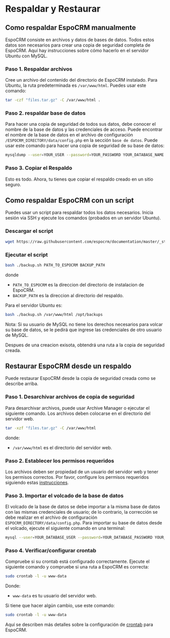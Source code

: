 # Respaldar y Restaurar

## Como respaldar EspoCRM manualmente

EspoCRM consiste en archivos y datos de bases de datos. Todos estos datos son necesarios para crear una copia de seguridad completa de EspoCRM. Aquí hay instrucciones sobre cómo hacerlo en el servidor Ubuntu con MySQL.

### Paso 1. Respaldar archivos

Cree un archivo del contenido del directorio de EspoCRM instalado. Para Ubuntu, la ruta predeterminada es `/var/www/html`. Puedes usar este comando:
```bash
tar -czf "files.tar.gz" -C /var/www/html .
```

### Paso 2. respaldar base de datos

Para hacer una copia de seguridad de todos sus datos, debe conocer el nombre de la base de datos y las credenciales de acceso. Puede encontrar el nombre de la base de datos en el archivo de configuración `/ESPOCRM_DIRECTORY/data/config.php` en la sección `base de datos`. Puede usar este comando para hacer una copia de seguridad de su base de datos:

```bash
mysqldump --user=YOUR_USER --password=YOUR_PASSWORD YOUR_DATABASE_NAME > "db.sql"
```

### Paso 3. Copiar el Respaldo

Esto es todo. Ahora, tu tienes que copiar el respaldo creado en un sitio seguro.


## Como respaldar EspoCRM con un script

Puedes usar un script para respaldar todos los datos necesarios. Inicia sesión via SSH y ejecute los comandos (probados en un servidor Ubuntu).

### Descargar el script

```bash
wget https://raw.githubusercontent.com/espocrm/documentation/master/_static/scripts/backup.sh
```

### Ejecutar el script

```bash
bash ./backup.sh PATH_TO_ESPOCRM BACKUP_PATH
```
donde
 * `PATH_TO_ESPOCRM` es la direccion del directorio de instalacion de EspoCRM.
 * `BACKUP_PATH` es la direccion al directorio del respaldo.

Para el servidor Ubuntu es:

```bash
bash ./backup.sh /var/www/html /opt/backups
```

Nota: Si su usuario de MySQL no tiene los derechos necesarios para volcar su base de datos, se le pedirá que ingrese las credenciales de otro usuario de MySQL.

Despues de una creacion exisota, obtendrá una ruta a la copia de seguridad creada.

## Restaurar EspoCRM desde un respaldo

Puede restaurar EspoCRM desde la copia de seguridad creada como se describe arriba.

### Paso 1. Desarchivar archivos de copia de seguridad

Para desarchivar archivos, puede usar Archive Manager o ejecutar el siguiente comando. Los archivos deben colocarse en el directorio del servidor web.

```bash
tar -xzf "files.tar.gz" -C /var/www/html
```
donde:
 * `/var/www/html` es el directorio del servidor web.

### Paso 2. Establecer los permisos requeridos

Los archivos deben ser propiedad de un usuario del servidor web y tener los permisos correctos. Por favor, configure los permisos requeridos siguiendo estas [instrucciones](server-configuration.md/#permisos-requeridos-para-sistemas-basados-en-unix).

### Paso 3. Importar el volcado de la base de datos

El volcado de la base de datos se debe importar a la misma base de datos con las mismas credenciales de usuario; de lo contrario, la corrección se debe realizar en el archivo de configuración `ESPOCRM_DIRECTORY/data/config.php`. Para importar su base de datos desde el volcado, ejecute el siguiente comando en una terminal:
```bash
mysql --user=YOUR_DATABASE_USER --password=YOUR_DATABASE_PASSWORD YOUR_DATABASE_NAME < db.sql
```

### Paso 4. Verificar/configurar crontab

Compruebe si su crontab está configurado correctamente. Ejecute el siguiente comando y compruebe si una ruta a EspoCRM es correcta:

```bash
sudo crontab -l -u www-data
```
Donde:
 * `www-data` es tu usuario del servidor web.

Si tiene que hacer algún cambio, use este comando:

```bash
sudo crontab -l -u www-data
```

Aquí se describen más detalles sobre la configuración de [crontab](server-configuration.md/#configurar-un-crontab) para EspoCRM.
